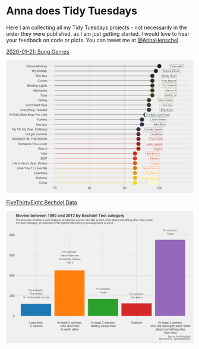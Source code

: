 # Anna does Tidy Tuesdays

Here I am collecting all my Tidy Tuesdays projects - not necessarily in the order they were published, as I am just getting started. I would love to hear your feedback on code or plots. You can tweet me at [@AnnaHenschel](https://twitter.com/AnnaHenschel).  

[2020-01-21: Song Genres](https://github.com/annahensch/Anna-does-Tidy-Tuesdays/tree/master/2020-01-21%20Song%20Genres)

![image of popular songs](https://raw.githubusercontent.com/annahensch/Anna-does-Tidy-Tuesdays/master/2020-01-21%20Song%20Genres/popular-songs-tidy-tuesdays.png)  

[FiveThirtyEight Bechdel Data]()

![image of Bechdel categories](https://github.com/annahensch/Anna-does-Tidy-Tuesdays/blob/master/Bechdel%20Data/Bechdel-categories-plot.png)

